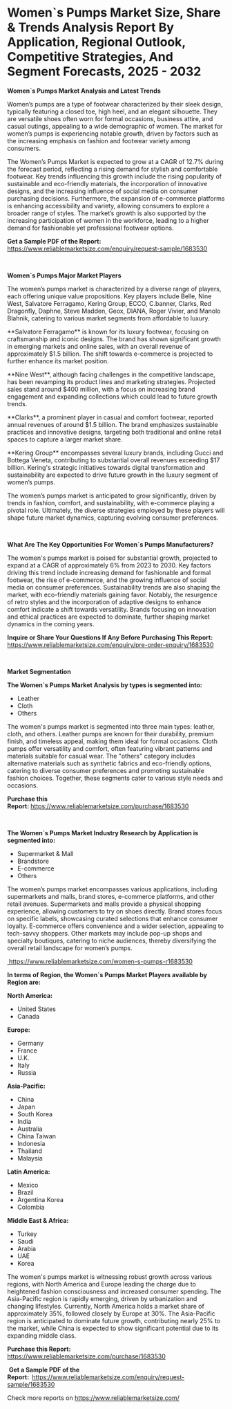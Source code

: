 <p><h1>Women`s Pumps Market Size, Share & Trends Analysis Report By Application, Regional Outlook, Competitive Strategies, And Segment Forecasts, 2025 - 2032</h1></p><p><strong>Women`s Pumps Market Analysis and Latest Trends</strong></p>
<p><p>Women’s pumps are a type of footwear characterized by their sleek design, typically featuring a closed toe, high heel, and an elegant silhouette. They are versatile shoes often worn for formal occasions, business attire, and casual outings, appealing to a wide demographic of women. The market for women’s pumps is experiencing notable growth, driven by factors such as the increasing emphasis on fashion and footwear variety among consumers.</p><p>The Women’s Pumps Market is expected to grow at a CAGR of 12.7% during the forecast period, reflecting a rising demand for stylish and comfortable footwear. Key trends influencing this growth include the rising popularity of sustainable and eco-friendly materials, the incorporation of innovative designs, and the increasing influence of social media on consumer purchasing decisions. Furthermore, the expansion of e-commerce platforms is enhancing accessibility and variety, allowing consumers to explore a broader range of styles. The market’s growth is also supported by the increasing participation of women in the workforce, leading to a higher demand for fashionable yet professional footwear options.</p></p>
<p><strong>Get a Sample PDF of the Report:&nbsp;</strong> <a href="https://www.reliablemarketsize.com/enquiry/request-sample/1683530?utm_campaign=3223&utm_medium=2&utm_source=Github&utm_content=ia&utm_term=26032025&utm_id=womens-pumps">https://www.reliablemarketsize.com/enquiry/request-sample/1683530</a></p>
<p>&nbsp;</p>
<p><strong>Women`s Pumps Major Market Players</strong></p>
<p><p>The women’s pumps market is characterized by a diverse range of players, each offering unique value propositions. Key players include Belle, Nine West, Salvatore Ferragamo, Kering Group, ECCO, C.banner, Clarks, Red Dragonfly, Daphne, Steve Madden, Geox, DIANA, Roger Vivier, and Manolo Blahnik, catering to various market segments from affordable to luxury.</p><p>**Salvatore Ferragamo** is known for its luxury footwear, focusing on craftsmanship and iconic designs. The brand has shown significant growth in emerging markets and online sales, with an overall revenue of approximately $1.5 billion. The shift towards e-commerce is projected to further enhance its market position.</p><p>**Nine West**, although facing challenges in the competitive landscape, has been revamping its product lines and marketing strategies. Projected sales stand around $400 million, with a focus on increasing brand engagement and expanding collections which could lead to future growth trends.</p><p>**Clarks**, a prominent player in casual and comfort footwear, reported annual revenues of around $1.5 billion. The brand emphasizes sustainable practices and innovative designs, targeting both traditional and online retail spaces to capture a larger market share.</p><p>**Kering Group** encompasses several luxury brands, including Gucci and Bottega Veneta, contributing to substantial overall revenues exceeding $17 billion. Kering's strategic initiatives towards digital transformation and sustainability are expected to drive future growth in the luxury segment of women’s pumps.</p><p>The women’s pumps market is anticipated to grow significantly, driven by trends in fashion, comfort, and sustainability, with e-commerce playing a pivotal role. Ultimately, the diverse strategies employed by these players will shape future market dynamics, capturing evolving consumer preferences.</p></p>
<p>&nbsp;</p>
<p><strong>What Are The Key Opportunities For Women`s Pumps Manufacturers?</strong></p>
<p><p>The women's pumps market is poised for substantial growth, projected to expand at a CAGR of approximately 6% from 2023 to 2030. Key factors driving this trend include increasing demand for fashionable and formal footwear, the rise of e-commerce, and the growing influence of social media on consumer preferences. Sustainability trends are also shaping the market, with eco-friendly materials gaining favor. Notably, the resurgence of retro styles and the incorporation of adaptive designs to enhance comfort indicate a shift towards versatility. Brands focusing on innovation and ethical practices are expected to dominate, further shaping market dynamics in the coming years.</p></p>
<p><strong>Inquire or Share Your Questions If Any Before Purchasing This Report:</strong> <a href="https://www.reliablemarketsize.com/enquiry/pre-order-enquiry/1683530?utm_campaign=3223&utm_medium=2&utm_source=Github&utm_content=ia&utm_term=26032025&utm_id=womens-pumps">https://www.reliablemarketsize.com/enquiry/pre-order-enquiry/1683530</a></p>
<p>&nbsp;</p>
<p><strong>Market Segmentation</strong></p>
<p><strong>The Women`s Pumps Market Analysis by types is segmented into:</strong></p>
<p><ul><li>Leather</li><li>Cloth</li><li>Others</li></ul></p>
<p><p>The women's pumps market is segmented into three main types: leather, cloth, and others. Leather pumps are known for their durability, premium finish, and timeless appeal, making them ideal for formal occasions. Cloth pumps offer versatility and comfort, often featuring vibrant patterns and materials suitable for casual wear. The "others" category includes alternative materials such as synthetic fabrics and eco-friendly options, catering to diverse consumer preferences and promoting sustainable fashion choices. Together, these segments cater to various style needs and occasions.</p></p>
<p><strong>Purchase this Report:&nbsp;</strong><a href="https://www.reliablemarketsize.com/purchase/1683530?utm_campaign=3223&utm_medium=2&utm_source=Github&utm_content=ia&utm_term=26032025&utm_id=womens-pumps">https://www.reliablemarketsize.com/purchase/1683530</a></p>
<p>&nbsp;</p>
<p><strong>The Women`s Pumps Market Industry Research by Application is segmented into:</strong></p>
<p><ul><li>Supermarket & Mall</li><li>Brandstore</li><li>E-commerce</li><li>Others</li></ul></p>
<p><p>The women’s pumps market encompasses various applications, including supermarkets and malls, brand stores, e-commerce platforms, and other retail avenues. Supermarkets and malls provide a physical shopping experience, allowing customers to try on shoes directly. Brand stores focus on specific labels, showcasing curated selections that enhance consumer loyalty. E-commerce offers convenience and a wider selection, appealing to tech-savvy shoppers. Other markets may include pop-up shops and specialty boutiques, catering to niche audiences, thereby diversifying the overall retail landscape for women’s pumps.</p></p>
<p><a href="https://www.reliablemarketsize.com/women-s-pumps-r1683530?utm_campaign=3223&utm_medium=2&utm_source=Github&utm_content=ia&utm_term=26032025&utm_id=womens-pumps">&nbsp;https://www.reliablemarketsize.com/women-s-pumps-r1683530</a></p>
<p><strong>In terms of Region, the Women`s Pumps Market Players available by Region are:</strong></p>
<p>
    <p> <strong> North America: </strong>
        <ul>
            <li>United States</li>
            <li>Canada</li>
        </ul>
        </p> 
    <p> <strong> Europe: </strong>
        <ul>
            <li>Germany</li>
            <li>France</li>
            <li>U.K.</li>
            <li>Italy</li>
            <li>Russia</li>
        </ul>
        </p> 
    <p> <strong> Asia-Pacific: </strong>
        <ul>
            <li>China</li>
            <li>Japan</li>
            <li>South Korea</li>
            <li>India</li>
            <li>Australia</li>
            <li>China Taiwan</li>
            <li>Indonesia</li>
            <li>Thailand</li>
            <li>Malaysia</li>
        </ul>
        </p> 
    <p> <strong> Latin America: </strong>
        <ul>
            <li>Mexico</li>
            <li>Brazil</li>
            <li>Argentina Korea</li>
            <li>Colombia</li>
        </ul>
        </p> 
    <p> <strong> Middle East & Africa: </strong>
        <ul>
            <li>Turkey</li>
            <li>Saudi</li>
            <li>Arabia</li>
            <li>UAE</li>
            <li>Korea</li>
        </ul>
    </p>
    </p>
<p><p>The women's pumps market is witnessing robust growth across various regions, with North America and Europe leading the charge due to heightened fashion consciousness and increased consumer spending. The Asia-Pacific region is rapidly emerging, driven by urbanization and changing lifestyles. Currently, North America holds a market share of approximately 35%, followed closely by Europe at 30%. The Asia-Pacific region is anticipated to dominate future growth, contributing nearly 25% to the market, while China is expected to show significant potential due to its expanding middle class.</p></p>
<p><strong>Purchase this Report: </strong><a href="https://www.reliablemarketsize.com/purchase/1683530?utm_campaign=3223&utm_medium=2&utm_source=Github&utm_content=ia&utm_term=26032025&utm_id=womens-pumps">https://www.reliablemarketsize.com/purchase/1683530</a></p>
<p>&nbsp;<strong>Get a Sample PDF of the Report:&nbsp;&nbsp;</strong><a href="https://www.reliablemarketsize.com/enquiry/request-sample/1683530?utm_campaign=3223&utm_medium=2&utm_source=Github&utm_content=ia&utm_term=26032025&utm_id=womens-pumps">https://www.reliablemarketsize.com/enquiry/request-sample/1683530</a></p>
<p><strong></strong></p>
<p>Check more reports on <a href="https://www.reliablemarketsize.com/?utm_campaign=3223&utm_medium=2&utm_source=Github&utm_content=ia&utm_term=26032025&utm_id=womens-pumps">https://www.reliablemarketsize.com/</a></p>